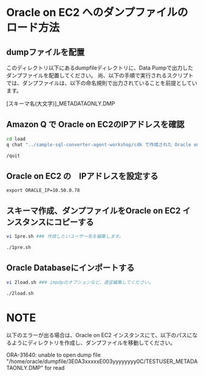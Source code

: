# Oracle on EC2 へのダンプファイルのロード方法


## dumpファイルを配置
このディレクトリ以下にあるdumpfileディレクトリに、Data Pumpで出力したダンプファイルを配置してください。
尚、以下の手順で実行されるスクリプトでは、ダンプファイルは、以下の命名規則で出力されていることを前提としています。

[スキーマ名(大文字)]_METADATAONLY.DMP


## Amazon Q で Oracle on EC2のIPアドレスを確認

```bash
cd load
q chat "../sample-sql-converter-agent-workshop/cdk で作成された Oracle on EC2のPublic IPアドレスとPrivate IPアドレスを教えてください。"

/quit
```

## Oracle on EC2 の　IPアドレスを設定する

```bashh
export ORACLE_IP=10.50.0.78
```

## スキーマ作成、ダンプファイルをOracle on EC2 インスタンスにコピーする
```bash
vi 1pre.sh ### 作成したいユーザー名を編集します。

./1pre.sh
```

## Oracle Databaseにインポートする
```bash
vi 2load.sh ### impdpのオプションなど、適宜編集してください。

./2load.sh

```

# NOTE

以下のエラーが出る場合は、Oracle on EC2 インスタンスにて、以下のパスになるようにディレクトリを作成し、ダンプファイルを移動してください。

ORA-31640: unable to open dump file "/home/oracle/dumpfile/3E0A3xxxxxE003yyyyyyyy0C/TESTUSER_METADATAONLY.DMP" for read

